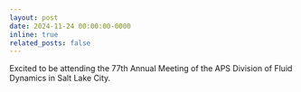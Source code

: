 ```yaml
---
layout: post
date: 2024-11-24 00:00:00-0000
inline: true
related_posts: false
---
```


Excited to be attending the 77th Annual Meeting of the APS Division of Fluid Dynamics in Salt Lake City.